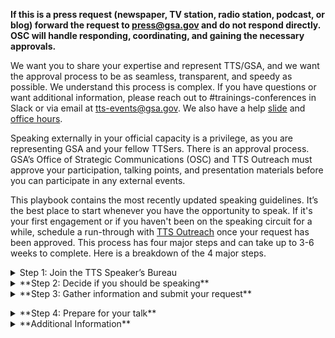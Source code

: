 **If this is a press request (newspaper, TV station, radio station, podcast, or blog) forward the request to [press@gsa.gov](press@gsa.gov) and do not respond directly. OSC will handle responding, coordinating, and gaining the necessary approvals.** 

We want you to share your expertise and represent TTS/GSA, and we want the approval process to be as seamless, transparent, and speedy as possible. We understand this process is complex. If you have questions or want additional information, please reach out to #trainings-conferences in Slack or via email at [tts-events@gsa.gov](tts-events@gsa.gov). We also have a help [slide](https://docs.google.com/presentation/d/1k8DazgKibsgN5e3kyfghGeAEAqDET251-sV71UrkGNk/edit?usp=sharing) and [office hours](https://calendar.google.com/calendar/selfsched?sstoken=UUtoczVQMkFlT2FSfGRlZmF1bHR8OTE5Y2UyMDBjYzlhMWY4NjkxNThkMmI5ZGI4ZWMzMmM).

Speaking externally in your official capacity is a privilege, as you are representing GSA and your fellow TTSers. There is an approval process. GSA’s Office of Strategic Communications (OSC) and TTS Outreach must approve your participation, talking points, and presentation materials before you can participate in any external events.

This playbook contains the most recently updated speaking guidelines. It’s the best place to start whenever you have the opportunity to speak. If it's your first engagement or if you haven't been on the speaking circuit for a while, schedule a run-through with [TTS Outreach](tts-outreach@gsa.gov) once your request has been approved.
This process has four major steps and can take up to 3-6 weeks to complete. Here is a breakdown of the 4 major steps. 

<details>
<Summary>Step 1: Join the TTS Speaker’s Bureau</summary>
If you want to represent TTS at an external event in your official capacity, you will need to be part of the TTS Speaker’s Bureau. In order to join the TTS Speaker’s Bureau you will need to 
<ul>
<li>Create a headshot and bio in the [GSA template](https://docs.google.com/document/d/1QLbn7nwH_kUS3PRVGQcHbu5MPEwdtf_NTAd6WuBoJFQ/edit)([examples of bios](https://docs.google.com/spreadsheets/d/1QUeodBn_hkCiUfxb8xIsMXxoyxXAorpK3B6ujLQ45ZQ/edit#gid=0)</li>
<li>Complete the Join the [TTS Speaker’s Bureau form](https://app.smartsheetgov.com/b/form/ad363ff473f347cdabdde6dbf6b0b973).</li>
</ul>
</details>
 
<details>
<Summary> **Step 2: Decide if you should be speaking**</summary>

If you have been formally invited to participate in a speaking engagement, you need to think through the following questions. 
- Will you be speaking in your personal capacity? For additional information on representing GSA in a processional capacity versus a processional capacity please see professional vs personal capacity in the additional information section. 
- Do you have time?
- Does the event fit fully within your realm of expertise? Is there someone else at TTS that may be a better fit for this speaking opportunity?
- Have you reviewed the Event Justification Examples? 
- Does the event reflect TTS and your team’s larger mission?
- Are you clear how speaking on this topic to this audience in this forum advances TTS and your team?

Critical questions that you need to address before submitting a speaker event request. 
- Are you submitting a proposal for an event or conference?
- Is a colleague better suited to speaking on this topic?
- Are there any sensitivities that may preclude you from speaking publicly?
- Is this event not inclusive or representative of our TTS diversity?
- Is this event scheduled for less than 15 days from now?
- If you answer yes to any of these questions, stop here and contact your direct supervisor or TTS Outreach.</details>

<details>
<Summary>**Step 3: Gather information and submit your request**</summary>

- Request that your external event point of contact complete the [TTS Speaker Request Form](https://docs.google.com/document/d/13rdrk-5F_cM8ZztarEH5Ty2ElUVuRdxINQqWAPiVNb0/edit#heading=h.d6kk6wkyrvzf) to ensure you have all of the critical information for the approval process and return to you, ccing [speakers@gsa.gov](speakers@gsa.gov)

**Gather Information**
- Prepare your talking points. *Talking points are required for you to get approval to represent your GSA at a speaking engagement.*
    - Use the [TTS-wide Talking Points Template](https://docs.google.com/document/d/1vsqMqtcZSSq_IhpFhtUnnNH70hcHGVaWnxhSpe_s054/edit) to create talking points.
    - Have a brief intro prepared for your engagement, along with a few lines about your role at GSA. For guidance, see the above Talking Points Template.
    - Once you’ve drafted your talking points, submit them to your direct supervisor. And if you will be speaking about a specific engagement, submit your drafted talking points to the engagement lead.
    - Review the TTS Internal/External Virtual Events Guidance and know how to answer Project Specific/TTS/GSA-specific questions, including those outside your direct area of expertise or the topic at hand.
    - Gather feedback from your peers prior submitting your Talking Points.
- Complete and submit the [TTS Events’ Speaking, Conferences and Training Google form](https://docs.google.com/forms/d/e/1FAIpQLSeQHPIOtNwzEA7IxrJ4JDHeEUrWNUsiEkbnp8lK26jX04PYBg/viewform) to TTS Events. 
  **To fill out this form, you will need:**
- [ ] A description of the audience
- [ ] A copy of your event invite [create a PDF and upload to Google Drive; make it accessible to all of GSA]
- [ ] To know if the press is invited
- [ ] To know if your event/panel will be pre-recorded
- [ ] To explain why your participation is beneficial 
- [ ] Complete Talking Points 

**Submit Your Speaker Request**
Once you submit a request, you will receive an automated email confirmation. That email will also ping your supervisor to approve your request, so it can move up the approval chain. TTS Events will move your request through the GSA approval process, gaining approval from 

- TTS (your manager, Outreach Director, and Head of Service/Staff Office (HSSO)
- Federal Acquisition Services (FAS), and 
- Office of Strategic Communications (OSC)

Approval Timeline
Most approvals will take 2-3 weeks to complete. Requests submitted with less than a week lead time are not likely to be approved--please check in with your designated Outreach/Events lead  before submitting an approval with less than a week lead time.  
Until you have been fully approved, the event organizers cannot name you in their marketing materials. Let TTS Outreach know if you run into an issue.
You should not promote your participation until final approval has been given by GSA.

You can track the status of your request here with the request number in the subject line of the automated email or reach out to #trainings-conferences in Slack or via email at [tts-events@gsa.gov](tts-events@gsa.gov).</details>

<details>
<Summary>**Step 4: Prepare for your talk**</summary>
As your speaking engagement is moving through the approval process, take some time to consider the following topics.
- Until you have been fully approved, the event organizers cannot name you in their marketing materials. Let TTS know if you run into an issue.
- You should not promote your participation until final approval has been given by GSA.
- If your talking points change at any point in the process, you are responsible for notifying the TTS Outreach Director.

Preparation:
- Watch the [OSC recording on developing messages](https://drive.google.com/file/d/1bjtYRnoIVFUIhDlm7ujjGp_JkkOH_I9p/view). 
- If you are using slides, use this [TTS Slide Deck template](https://docs.google.com/presentation/d/1_R4EuC9Eiec0DQhSP5PDe5rdMeIijrTt0nhp8jghWaE/edit#slide=id.p) for your presentation or your Business Unit’s specific template.
	- [TTS Template](https://docs.google.com/presentation/d/1_R4EuC9Eiec0DQhSP5PDe5rdMeIijrTt0nhp8jghWaE/edit#slide=id.p
	- [18F Template](https://docs.google.com/presentation/u/0/?ftv=1&folder=1lSgEu1_-pUOT1E98mH3L5EKfu4FFsaqB&tgif=d)
	- [Centers of Excellence Template])(https://docs.google.com/presentation/d/1BOEDWJoKbLJCL5Y7nDq5ts8aAAV-FOVk7TH-hXAEBwY/edit?usp=sharing_eil_dm&ts=61421833)
	- [Cloud.gov Template](https://docs.google.com/presentation/d/18rGDGAt2N2gCjfo9PKmpEDhhplAe8DZ5_GtG_NvT7ww/edit#slide=id.g3cd3cfdefd_0_178)
	- [Challenge.gov Template](https://docs.google.com/presentation/d/19Z3tnACpAtrqjFJGFqzul03lKZ1W5YeukiwI7lXM61M/edit#slide=id.p9)
	- [FedRAMP Template](https://docs.google.com/presentation/d/1Ra3sLWi28_h9NNZi27b-G6UAWZmdw9fxU2-QcSizb1o/edit?usp=sharing)
	- [Login.gov Template](https://docs.google.com/presentation/d/1uMnLmg6rUJWqxuMQMjpkqXa5dyUyjVtY_8ENb3qt0VA/edit?usp=sharing)
	- [Presidential Innovation Fellows Template](https://docs.google.com/presentation/d/1L4e5LAPtkDzDHHSRHtTAz-VtuEc5Oh9WHhcLgDsSr7w/edit#slide=id.g9d919e353c_0_445)
	- [USAGov Template](https://docs.google.com/presentation/d/15Fpq2sem5j5PxTwTeo1AgijfEmfPuUNR2e6hQelfLf0/edit#slide=id.p)
- Is your presentation accessible? Do you verbally describe the images on your slides?
	- How to Make Your Presentations Accessible to All
	- How to make Accessible PDF from Google 

Things to Consider While Developing Your Presentation
- Is your presentation engaging?
- Are you simply reading bullets or language from the slide, or are you adding information that’s available only by listening to your presentation?
- Can you ask questions of the audience, either verbally, or through polls?
- Do you use different formats (images, flow charts, graphics, charts, bullets, etc) to keep attention?
- Have you planned for the unexpected? Ensure your computer is fully charged
- Determine if you can log in from your phone if an issue arises with your computer
- Be prepared to dial in as opposed to using computer audio if needed
- If you need notes, have a print out or have them pulled up on your phone so they’re easily accessible
- Think about your outfit, certain colors and patterns can create a moire effect which can impact people's perception and ability to digest the video. If possible, avoid stripes or busy patterns and stick with solid colors.
- Be conscious of lighting. For optimal lighting and video quality, presenters want to be lit from the front and not the back, so make sure your light (whether artificial or natural) is adjusted accordingly.  A single light source is ideal.</details>

<details>
<Summary>**Additional Information**</summary>
- GSA’s Logo Policy does not authorize vendors of any kind to use the GSA Star Mark logo. The GSA Advantage, GSA Contract, and GSA Schedule logos are the only logos approved for use by GSA contractors. When in doubt, ask the Outreach team!
Recording and sharing materials: In general, all material that GSA presents is in the public domain, and government employees can be photographed or recorded doing official activities on official time without permission. As long as the event coordinator is not trying to: retain the rights to the content, put the recording behind a paywall that is not accessible to the public, or use the recording for monetary gain, then you can give them permission to record and post.

**Professional vs personal capacity**
When receiving an invitation to speak, you need to decide if you want to do the event in your professional or personal capacity: The FAS Speaker Guide | Version 1.0

| Professional capacity                                                                                            | Personal capacity guidelines:                                                                                                                                                                                                                                     |   |   |   |
|------------------------------------------------------------------------------------------------------------------|-------------------------------------------------------------------------------------------------------------------------------------------------------------------------------------------------------------------------------------------------------------------|---|---|---|
| You’ll participate as a TTS employee and discuss the work you do on behalf of GSA and our partners.              | There is a general prohibition on receiving compensation for personal capacity speaking on a subject that relates to your official duties. Free/waived attendance or registration fee is not compensation.                                                        |   |   |   |
| You’ll be using GSA funds to travel to the event or pay for conference fees.                                     | You can accept travel and event-related expenses from the sponsor or organizer, but would also need to take leave to attend.                                                                                                                                      |   |   |   |
| You’ll prepare during your work time and use GSA equipment                                                       | You can use title/position in conjunction with your speaking activities, but only if provided as one of a number of other biographical details. Bottom line is that it should be clear that you are not representing GSA when speaking in your personal capacity. |   |   |   |
| Personal capacity                                                                                                | You can include your office/team in your bio that is included on the conference website, but you cannot be listed in the agenda as “Sally Smith, TTS/GSA.”                                                                                                        |   |   |   |
| You didn’t receive the invitation because of your position at TTS, but because of your expertise in the subject. |                                                                                                                                                                                                                                                                   |   |   |   |
| You won’t be representing TTS/GSA.                                                                               |                                                                                                                                                                                                                                                                   |   |   |   |
| You’ll refrain from discussing any official work you do at TTS/GSA or with our partners.                         |                                                                                                                                                                                                                                                                   |   |   |   |
| You’ll use your personal leave or participate after work hours.                                                  |                                                                                                                                                                                                                                                                   |   |   |   |
| You’ll prepare on your own time and use your own equipment                                                       |                                                                                                                                                                                                                                                                   |   |   |   |

**Release Form**
GSA speakers are not permitted to sign speaker consent release forms that have not been reviewed/approved by OGC.  You must use the GSA approved response letter and have it reviewed by OGC.

**Photography and Recording**
Yes, federal employees are allowed to be photographed or recorded (audio/video) while performing their official duties. Approved attendance or speaking at a conference is considered an official duty. Release forms are not required for federal employees who are documented while performing their official duties.
Permission for GSA visual information producers to document GSA presenters at events not hosted by GSA must be granted by event organizers prior to any still, video, or audio recording.
Find much more information in GSA’s visual information policy.

**Endorsements and Promotions**
GSA is responsible for providing neutral and unbiased advice. It is essential that we remain fair and unbiased in all that we do and say. As such, we avoid endorsing, or demonstrating favoritism, to any single one of the following:  
	- Vendors
	- Brand-name products
	- Service providers
	- Industry associations/groups
	- Media outlets 
Therefore: 
	- GSA SMEs cannot speak about brand-name products or companies.
	- GSA will not provide quotes to event hosts for press outreach or marketing materials.
	- GSA has to carefully consider if accepting an invitation to an event sponsored by a single vendor will be seen as endorsing that vendor. 

**Content and Copyrights **
All material (slides, presentations, handouts, etc.) presented by GSA are public domain, and GSA will not create special or exclusive content for an event that is not available to the public through other channels. As such, event hosts (companies or association/trade groups) may not retain the rights to GSA content nor may they profit off the sale of that content.  
For example, recording a presentation for archival purposes, or for later viewing, is permissible. Putting that recording behind a paywall, or selling a DVD on which it is included, is not. GSA will provide consent to be recorded or photographed only if that recording will not be used for monetary gain by the event host. 

**Event Promotion**
In general, it is okay to pre-plan or post live to social media while you are at an event. From an official GSA account, tweets or retweets from a group highlighting a GSA principal’s appearance on a program (TV, radio, podcast, webinar, etc.) or at an event are fine.
Be careful to limit your tweet or retweet to only sharing facts rather than encouraging people or GSA employees to attend a conference. For example:  
- Don't: @USGSA's Sally Smith is speaking at this event - make sure to sign up and go!  
- Do: @USGSA's Sally Smith is speaking about GSA priorities @GovMediaAtoZ.

Also, avoid making any personalized statements as they would be considered an endorsement. For example: 
- Don't: This is my favorite fed IT event of the year! @USGSA's Sally Smith speech on GSA priorities @GovMediaAtoZ
- Do: The GSA Administrator is speaking tomorrow: @USGSA's Sally Smith speech on GSA priorities @GovMediaAtoZ
Find much more information at GSA’s social media center.

**Waived Conference, Travel, and Food Fees**
- Conference Fees: Under the speaking and similar engagements exclusion to the gift rules, when an employee is assigned to participate as a speaker on behalf of the agency, the employee's acceptance of an offer of free attendance at the event on the day of the employee's presentation is permissible when provided by the sponsor of the event. The employee's participation in the event on that day is viewed as a customary and necessary part of the employee's assignment and does not involve a gift to the employee or to the agency.  See 5 C.F.R. 2635.203(b)(8). 
The waived registration fee is only for the day you speak. If you plan on attending additional days of the conference, GSA needs to pay the difference between the full and waived registration fees, or determine if the additional waived amount, if provided as a gift, is acceptable under the widely attended gathering determination exception to the gift rules.
Travel Fees: If an offer for non-federal source travel payment is extended, to speak at or attend an event (i.e., full/partial registration, transportation, meals, lodging), then the Event Tracker request must also include the invite, including documentation of the offer listing each item the source will provided, including the cost of each item as well as a statement that all the items are  provided in-kind, along with a completed Request for Acceptance of Payment from Non-Federal Sources Worksheet (if going on TDY to attend the event).
Food Fees: You can have lunch or dinner at the event, as long as it complies with one of the exceptions or exclusions under the Standards of Ethical Conduct or has been accepted by the agency as a  non-federal source travel payment. Under the exclusions to the Standards of Ethical Conduct, the term gift does not include anything paid for by the government as well as anything for which market value is paid by the employee. See 5 C.F.R. 2635.203(b)(7) and (b)(10).
For local speaking events, under the speaking and similar engagements exclusion free attendance includes waiver of all or part of the fee for an event or the provision of food, refreshments, entertainment, instruction or materials furnished to all attendees as an integral part of the event. It does not include travel expenses, lodgings, or entertainment collateral to the event. It does not include meals taken other than in a group setting with all other attendees, unless the employee is a presenter at the event and is invited to a separate meal for participating presenters that is hosted by the sponsor of the event. See 5 C.F.R. 2635.203(g).
For a travel speaking event, if a non-federal source offers to pay for a meal, the agency must accept the offered item under the non-federal source travel payment statute, 31 U.S.C. 1353, before travel begins. The item must be provided in-kind (no reimbursement or money provided to the employee) and accepted by the agency as a non-federal source travel payment.</details>
